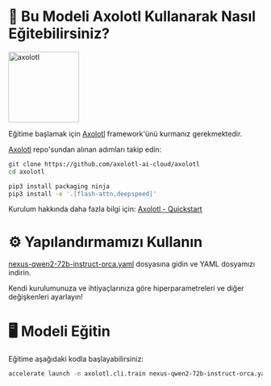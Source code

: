 # 🤖 Bu Modeli Axolotl Kullanarak Nasıl Eğitebilirsiniz?

<img src="https://github.com/user-attachments/assets/a8d0c95f-6268-42b9-93a4-ffea3c4e5987" alt="axolotl" width="140">

Eğitime başlamak için [Axolotl](https://github.com/axolotl-ai-cloud/axolotl) framework'ünü kurmanız gerekmektedir.

[Axolotl](https://github.com/axolotl-ai-cloud/axolotl) repo'sundan alınan adımları takip edin:

```bash
git clone https://github.com/axolotl-ai-cloud/axolotl
cd axolotl

pip3 install packaging ninja
pip3 install -e '.[flash-attn,deepspeed]'
```

Kurulum hakkında daha fazla bilgi için: [Axolotl - Quickstart](https://github.com/axolotl-ai-cloud/axolotl?search=1#quickstart-)

# ⚙️ Yapılandırmamızı Kullanın

[nexus-qwen2-72b-instruct-orca.yaml](https://github.com/NexusAI-tddi/NexusAI-tddi/blob/main/train/nexus-qwen2-72b-instruct-orca.yaml) dosyasına gidin ve YAML dosyamızı indirin.

Kendi kurulumunuza ve ihtiyaçlarınıza göre hiperparametreleri ve diğer değişkenleri ayarlayın!

# 🖥️ Modeli Eğitin

Eğitime aşağıdaki kodla başlayabilirsiniz:

```bash
accelerate launch -m axolotl.cli.train nexus-qwen2-72b-instruct-orca.yaml
```
